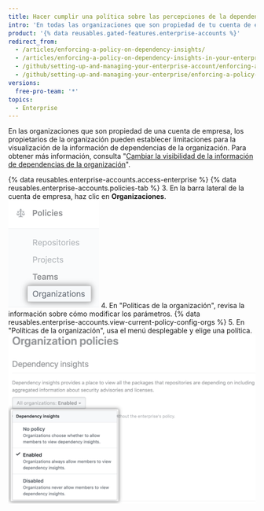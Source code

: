 ```yaml
---
title: Hacer cumplir una política sobre las percepciones de la dependencia en tu cuenta de empresa
intro: 'En todas las organizaciones que son propiedad de tu cuenta de empresa, puedes permitir o no permitir que los miembros vean la información de dependencias o puedes permitir que los propietarios administren este parámetro a nivel de la organización.'
product: '{% data reusables.gated-features.enterprise-accounts %}'
redirect_from:
  - /articles/enforcing-a-policy-on-dependency-insights/
  - /articles/enforcing-a-policy-on-dependency-insights-in-your-enterprise-account
  - /github/setting-up-and-managing-your-enterprise-account/enforcing-a-policy-on-dependency-insights-in-your-enterprise-account
  - /github/setting-up-and-managing-your-enterprise/enforcing-a-policy-on-dependency-insights-in-your-enterprise-account
versions:
  free-pro-team: '*'
topics:
  - Enterprise
---
```


En las organizaciones que son propiedad de una cuenta de empresa, los propietarios de la organización pueden establecer limitaciones para la visualización de la información de dependencias de la organización. Para obtener más información, consulta "[Cambiar la visibilidad de la información de dependencias de la organización](/articles/changing-the-visibility-of-your-organizations-dependency-insights)".

{% data reusables.enterprise-accounts.access-enterprise %}
{% data reusables.enterprise-accounts.policies-tab %}
3. En la barra lateral de la cuenta de empresa, haz clic en **Organizaciones**. ![Pestaña Organizaciones en la barra lateral de la cuenta de empresa](/assets/images/help/business-accounts/settings-policies-org-tab.png)
4. En "Políticas de la organización", revisa la información sobre cómo modificar los parámetros. {% data reusables.enterprise-accounts.view-current-policy-config-orgs %}
5. En "Políticas de la organización", usa el menú desplegable y elige una política. ![Menú desplegable con opciones de políticas de la organización](/assets/images/help/business-accounts/organization-policy-drop-down.png)
